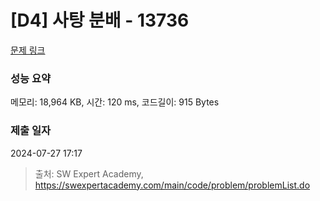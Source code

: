 # [D4] 사탕 분배 - 13736 

[문제 링크](https://swexpertacademy.com/main/code/problem/problemDetail.do?contestProbId=AX8BB5d6T7gDFARO) 

### 성능 요약

메모리: 18,964 KB, 시간: 120 ms, 코드길이: 915 Bytes

### 제출 일자

2024-07-27 17:17



> 출처: SW Expert Academy, https://swexpertacademy.com/main/code/problem/problemList.do